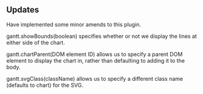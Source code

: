 ## Updates
Have implemented some minor amends to this plugin.

gantt.showBounds(boolean) specifies whether or not we display the lines at either side of the chart.

gantt.chartParent(DOM element ID) allows us to specify a parent DOM element to display the chart in, rather than defaulting to adding it to the body.

gantt.svgClass(className) allows us to specify a different class name (defaults to chart) for the SVG.